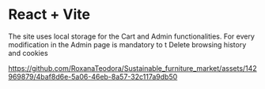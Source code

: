 # React + Vite

The site uses local storage for the Cart and Admin functionalities. For every modification in the Admin page is mandatory to t Delete browsing history and cookies

https://github.com/RoxanaTeodora/Sustainable_furniture_market/assets/142969879/4baf8d6e-5a06-46eb-8a57-32c117a9db50

